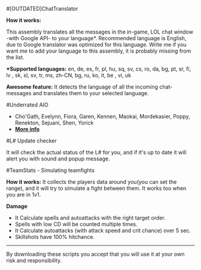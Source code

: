 #[OUTDATED]ChatTranslator

**How it works:**

This assembly translates all the messages in the in-game, LOL chat window -with Google API- to your language*.
Recommended language is English, due to Google translator was optimized for this language.
Write me if you want me to add your language to this assembly, it is probably missing from the list.

**\*Supported languages:**
en, de, es, fr, pl, hu, sq, sv, cs, ro, da, bg, pt, sr, fi,  lv , sk, sl, sv, tr, ms, zh-CN, bg, 
ru, ko, it,  be , vi, uk 

**Awesome feature:**
It detects the language of all the incoming chat-messages and translates them to your selected language.

#Underrated AIO
* Cho'Gath, Evelynn, Fiora, Garen, Kennen, Maokai, Mordekasier, Poppy, Renekton, Sejuani, Shen, Yorick
* **[More info](http://www.joduska.me/forum/topic/8093-51underrated-champions-aio/)**

#L# Update checker

It will check the actual status of the L# for you, and if it's up to date it will alert you 
with sound and popup message.

#TeamStats - Simulating teamfights

**How it works:**
It collects the players data around you(you can set the range), and it will try to simulate a fight between them.
It works too when you are in 1v1.
 
**Damage**

- It Calculate spells and autoattacks with the right target order.
- Spells with low CD will be counted multiple times.
- It Calculate autoattacks (with attack speed and crit chance) over 5 sec.
- Skillshots have 100% hitchance.


<hr>

By downloading these scripts you accept that you will use it at your own risk and responsibility.
